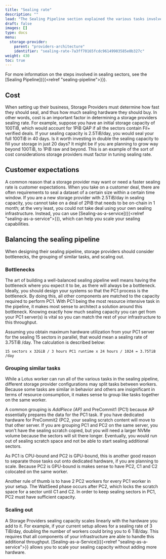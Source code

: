```yaml
---
title: "Sealing rate"
description: ""
lead: "The Sealing Pipeline section explained the various tasks involved in the sealing pipeline in the context of Storage Provider requirements. The rate at which storage providers complete this process is measured in TiB/day or PiB/day, and is referred to as _Sealing Rate_, or _Sealing Capacity_. This page describes considerations and advice for storage providers in regards to sealing rate."
draft: false
images: []
type: docs
menu:
  storage-provider:
    parent: "providers-architecture"
    identifier: "sealing-rate-7a3ff70165fcdc96149903585e0b327c"
weight: 430
toc: true
---
```


For more information on the steps involved in sealing sectors, see the [Sealing Pipeline]({{<relref "sealing-pipeline">}}).

## Cost 
When setting up their business, Storage Providers must determine how fast they should seal, and thus how much sealing hardware they should buy. In other words, cost is an important factor in determining a storage providers sealing rate. For example, suppose you have an initial storage capacity of 100TiB, which would account for 1PiB QAP if all the sectors contain Fil+ verified deals. If your sealing capacity is 2.5TiB/day, you would seal your full 100TiB in 40 days. Is it worth investing in double the sealing capacity to fill your storage in just 20 days? It might be if you are planning to grow way beyond 100TiB, to 1PiB raw and beyond. This is an example of the sort of cost considerations storage providers must factor in tuning sealing rate.

## Customer expectations
A common reason that a storage provider may want or need a faster sealing rate is customer expectations. When you take on a customer deal, there are often requirements to seal a dataset of a certain size within a certain time window. If you are a new storage provider with 2.5TiB/day in sealing capacity, you cannot take on a deal of 2PiB that needs to be on-chain in 1 month; at the very least, you could not take deal using your own sealing infrastructure. Instead, you can use [Sealing-as-a-service]({{<relref "sealing-as-a-service">}}), which can help you scale your sealing capabilities.

## Balancing the sealing pipeline

When designing their sealing pipeline, storage providers should consider bottlenecks, the grouping of similar tasks, and scaling out.

### Bottlenecks
The art of building a well-balanced sealing pipeline well means having the bottleneck where you expect it to be, as there will always be a bottleneck. Ideally, you should design your systems so that the PC1 process is the bottleneck. By doing this, all other components are matched to the capacity required to perform PC1. With PC1 being the most resource intensive task in the pipeline, it makes most sense to architect a solution around this bottleneck. Knowing exactly how much sealing capacity you can get from your PC1 server(s) is vital so you can match the rest of your infrastructure to this throughput.

Assuming you obtain maximum hardware utilization from your PC1 server for the sealing 15 sectors in parallel, that would mean a sealing rate of 3.75TiB /day. The calculation is described below:

```plaintext
15 sectors x 32GiB / 3 hours PC1 runtime x 24 hours / 1024 = 3.75TiB /day
```

<!--
### Parallel sectors
A way of increasing your sealing capacity on the hardware you have is by adding additional workers to the same system. You can run multiple instances of PC1 on a single server, or multiple instances of PC2. It just takes another `lotus-worker`process to run on the server with the correct tasks assigned.

Do keep the limits of your systems in mind when doing so. Every PC1 worker takes 64GiB of memory (GiB, not GB!) so a system with 1TiB of memory will theoretically go to 16 parallel PC1-workers. In practice you will likely cap this at 15 because of the difference in GiB and GB, and because of the memory required for the operating system.
Other limiting factors are the CPU cores and the available sealing scratch space.

-->
### Grouping similar tasks

While a Lotus worker can run all of the various tasks in the sealing pipeline, different storage provider configurations may split tasks between workers. Because some tasks are similar in behavior and others are insignificant in terms of resource consumption, it makes sense to group like tasks together on the same worker.

A common grouping is _AddPiece (AP)_ and PreCommit1 (PC1) because AP essentially prepares the data for the PC1 task. If you have dedicated hardware for PreCommit2 (PC2, your sealing scratch content will move to that other server. If you are grouping PC1 and PC2 on the same server, you won't have the sealing scratch copied, but you will need a larger NVMe volume because the sectors will sit there longer. Eventually, you would run out of sealing scratch space and not be able to start sealing additional sectors.

As PC1 is CPU-bound and PC2 is GPU-bound, this is another good reason to separate those tasks out onto dedicated hardware, if you are planning to scale. Because PC2 is GPU-bound is makes sense to have PC2, C1 and C2 colocated on the same worker.

<!-- the below might need some further research & rewording -->
Another rule of thumb is to have 2 PC2 workers for every PC1 worker in your setup. The WaitSeed phase occurs after PC2, which locks the scratch space for a sector until C1 and C2. In order to keep sealing sectors in PC1, PC2 must have sufficient capacity.
<!--  -->

### Scaling out

A Storage Providers sealing capacity scales linearly with the hardware you add to it. For example, if your current setup allows for a sealing rate of 3 TiB/day, doubling the number of workers could bring you to 6 TiB/day. This requires that all components of your infrastructure are able to handle this additional throughput. [Sealing-as-a-Service]({{<relref "sealing-as-a-service">}} allows you to scale your sealing capacity without adding more hardware.
